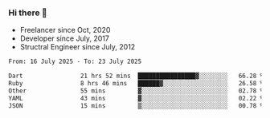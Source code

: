 ### Hi there 👋

- Freelancer since Oct, 2020
- Developer since July, 2017
- Structral Engineer since July, 2012

<!--START_SECTION:waka-->

```txt
From: 16 July 2025 - To: 23 July 2025

Dart                21 hrs 52 mins  ████████████████▓░░░░░░░░   66.28 %
Ruby                8 hrs 46 mins   ██████▓░░░░░░░░░░░░░░░░░░   26.58 %
Other               55 mins         ▓░░░░░░░░░░░░░░░░░░░░░░░░   02.78 %
YAML                43 mins         ▓░░░░░░░░░░░░░░░░░░░░░░░░   02.22 %
JSON                15 mins         ▒░░░░░░░░░░░░░░░░░░░░░░░░   00.78 %
```

<!--END_SECTION:waka-->
